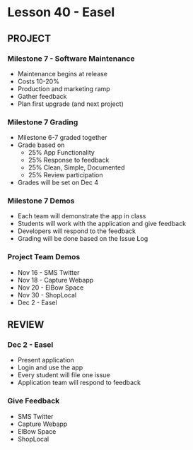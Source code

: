 # Lesson 40 - Easel


## PROJECT

### Milestone 7 - Software Maintenance
* Maintenance begins at release
* Costs 10-20% 
* Production and marketing ramp
* Gather feedback
* Plan first upgrade (and next project)


### Milestone 7 Grading
* Milestone 6-7 graded together
* Grade based on
    * 25% App Functionality
    * 25% Response to feedback
    * 25% Clean, Simple, Documented
    * 25% Review participation
* Grades will be set on Dec 4   


### Milestone 7 Demos
* Each team will demonstrate the app in class
* Students will work with the application and give feedback
* Developers will respond to the feedback
* Grading will be done based on the Issue Log


### Project Team Demos
* Nov 16 - SMS Twitter
* Nov 18 - Capture Webapp
* Nov 20 - ElBow Space
* Nov 30 - ShopLocal
* Dec 2 - Easel



##  REVIEW

### Dec 2 - Easel
* Present application
* Login and use the app
* Every student will file one issue
* Application team will respond to feedback


### Give Feedback
* SMS Twitter
* Capture Webapp
* ElBow Space
* ShopLocal


